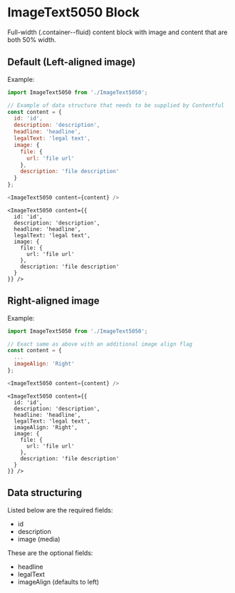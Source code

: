 # ImageText5050 Block
Full-width (.container--fluid) content block with image and content that are both 50% width.

## Default (Left-aligned image)
Example:
```javascript
import ImageText5050 from './ImageText5050';

// Example of data structure that needs to be supplied by Contentful
const content = {
  id: 'id',
  description: 'description',
  headline: 'headline',
  legalText: 'legal text',
  image: {
    file: {
      url: 'file url'
    },
    description: 'file description'
  }
};

<ImageText5050 content={content} />
```

```
<ImageText5050 content={{
  id: 'id',
  description: 'description',
  headline: 'headline',
  legalText: 'legal text',
  image: {
    file: {
      url: 'file url'
    },
    description: 'file description'
  }
}} />
```

## Right-aligned image
Example:
```javascript
import ImageText5050 from './ImageText5050';

// Exact same as above with an additional image align flag
const content = {
  ...
  imageAlign: 'Right'
};

<ImageText5050 content={content} />
```

```
<ImageText5050 content={{
  id: 'id',
  description: 'description',
  headline: 'headline',
  legalText: 'legal text',
  imageAlign: 'Right',
  image: {
    file: {
      url: 'file url'
    },
    description: 'file description'
  }
}} />
```

## Data structuring
Listed below are the required fields:
- id
- description
- image (media)

These are the optional fields:
- headline
- legalText
- imageAlign (defaults to left)
